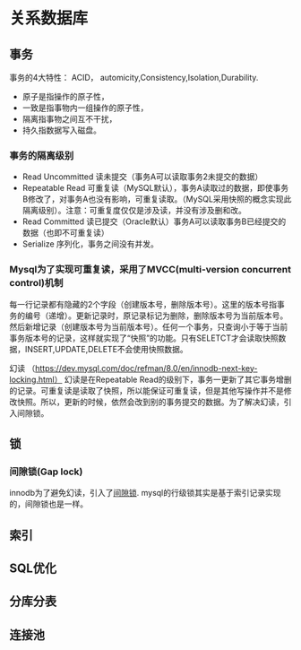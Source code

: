 # 关系数据库


## 事务
事务的4大特性： ACID， automicity,Consistency,Isolation,Durability.
* 原子是指操作的原子性，
* 一致是指事物内一组操作的原子性，
* 隔离指事物之间互不干扰，
* 持久指数据写入磁盘。

### 事务的隔离级别
* Read Uncommitted 读未提交（事务A可以读取事务2未提交的数据）
* Repeatable Read 可重复读（MySQL默认），事务A读取过的数据，即使事务B修改了，对事务A也没有影响，可重复读取。（MySQL采用快照的概念实现此隔离级别）。注意：可重复度仅仅是涉及读，并没有涉及删和改。
* Read Committed 读已提交（Oracle默认）事务A可以读取事务B已经提交的数据（也即不可重复读）
* Serialize 序列化，事务之间没有并发。

### Mysql为了实现可重复读，采用了MVCC(multi-version concurrent control)机制
每一行记录都有隐藏的2个字段（创建版本号，删除版本号）。这里的版本号指事务的编号（递增）。更新记录时，原记录标记为删除，删除版本号为当前版本号。然后新增记录（创建版本号为当前版本号）。任何一个事务，只查询小于等于当前事务版本号的记录，这样就实现了“快照”的功能。只有SELETCT才会读取快照数据，INSERT,UPDATE,DELETE不会使用快照数据。

幻读 （https://dev.mysql.com/doc/refman/8.0/en/innodb-next-key-locking.html）
幻读是在Repeatable Read的级别下，事务一更新了其它事务增删的记录。可重复读是读取了快照，所以能保证可重复读，但是其他写操作并不是修改快照。所以，更新的时候，依然会改到别的事务提交的数据。为了解决幻读，引入间隙锁。
    
## 锁
### 间隙锁(Gap lock)
innodb为了避免幻读，引入了[间隙锁](https://dev.mysql.com/doc/refman/5.7/en/innodb-locking.html#innodb-gap-locks). mysql的行级锁其实是基于索引记录实现的，间隙锁也是一样。

## 索引

## SQL优化

## 分库分表

## 连接池
